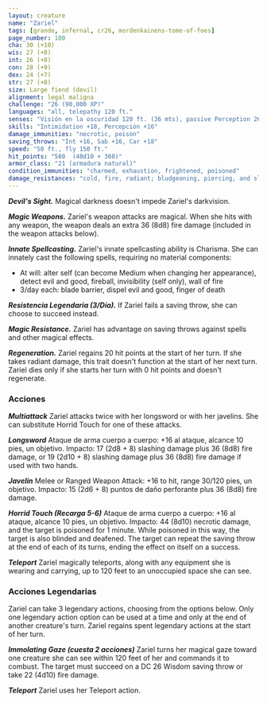 ```yaml
---
layout: creature
name: "Zariel"
tags: [grande, infernal, cr26, mordenkainens-tome-of-foes]
page_number: 180
cha: 30 (+10)
wis: 27 (+8)
int: 26 (+8)
con: 28 (+9)
dex: 24 (+7)
str: 27 (+8)
size: Large fiend (devil)
alignment: legal maligna
challenge: "26 (90,000 XP)"
languages: "all, telepathy 120 ft."
senses: "Visión en la oscuridad 120 ft. (36 mts), passive Perception 26"
skills: "Intimidation +18, Percepción +16"
damage_immunities: "necrotic, poison"
saving_throws: "Int +16, Sab +16, Car +18"
speed: "50 ft., fly 150 ft."
hit_points: "580  (40d10 + 360)"
armor_class: "21 (armadura natural)"
condition_immunities: "charmed, exhaustion, frightened, poisoned"
damage_resistances: "cold, fire, radiant; bludgeoning, piercing, and slashing from nonmagical attacks that aren't silvered"
---
```


***Devil's Sight.*** Magical darkness doesn't impede Zariel's darkvision.

***Magic Weapons.*** Zariel's weapon attacks are magical. When she hits with any weapon, the weapon deals an extra 36 (8d8) fire damage (included in the weapon attacks below).

***Innate Spellcasting.*** Zariel's innate spellcasting ability is Charisma. She can innately cast the following spells, requiring no material components:
* At will: alter self (can become Medium when changing her appearance), detect evil and good, fireball, invisibility (self only), wall of fire
* 3/day each: blade barrier, dispel evil and good, finger of death

***Resistencia Legendaria (3/Día).*** If Zariel fails a saving throw, she can choose to succeed instead.

***Magic Resistance.*** Zariel has advantage on saving throws against spells and other magical effects.

***Regeneration.*** Zariel regains 20 hit points at the start of her turn. If she takes radiant damage, this trait doesn't function at the start of her next turn. Zariel dies only if she starts her turn with 0 hit points and doesn't regenerate.

### Acciones

***Multiattack*** Zariel attacks twice with her longsword or with her javelins. She can substitute Horrid Touch for one of these attacks.

***Longsword*** Ataque de arma cuerpo a cuerpo: +16 al ataque, alcance 10 pies, un objetivo. Impacto: 17 (2d8 + 8) slashing damage plus 36 (8d8) fire damage, or 19 (2d10 + 8) slashing damage plus 36 (8d8) fire damage if used with two hands.

***Javelin*** Melee or Ranged Weapon Attack: +16 to hit, range 30/120 pies, un objetivo. Impacto: 15 (2d6 + 8) puntos de daño perforante plus 36 (8d8) fire damage.

***Horrid Touch (Recarga 5-6)*** Ataque de arma cuerpo a cuerpo: +16 al ataque, alcance 10 pies, un objetivo. Impacto: 44 (8d10) necrotic damage, and the target is poisoned for 1 minute. While poisoned in this way, the target is also blinded and deafened. The target can repeat the saving throw at the end of each of its turns, ending the effect on itself on a success.

***Teleport*** Zariel magically teleports, along with any equipment she is wearing and carrying, up to 120 feet to an unoccupied space she can see.

### Acciones Legendarias

Zariel can take 3 legendary actions, choosing from the options below. Only one legendary action option can be used at a time and only at the end of another creature's turn. Zariel regains spent legendary actions at the start of her turn.

***Immolating Gaze (cuesta 2 acciones)*** Zariel turns her magical gaze toward one creature she can see within 120 feet of her and commands it to combust. The target must succeed on a DC 26 Wisdom saving throw or take 22 (4d10) fire damage.

***Teleport*** Zariel uses her Teleport action.
